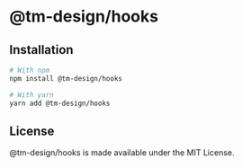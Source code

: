 # @tm-design/hooks

## Installation
```bash
# With npm
npm install @tm-design/hooks

# With yarn
yarn add @tm-design/hooks
```

## License
@tm-design/hooks is made available under the MIT License.
